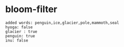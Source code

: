 # bloom-filter

```
added words: penguin,ice,glacier,pole,mammoth,seal
hyoga: false
glacier : true
penguin: true
inu: false
```
